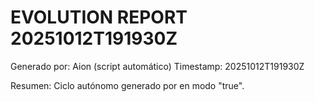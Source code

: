# EVOLUTION REPORT 20251012T191930Z

Generado por: Aion (script automático)
Timestamp: 20251012T191930Z

Resumen: Ciclo autónomo generado por  en modo "true".

